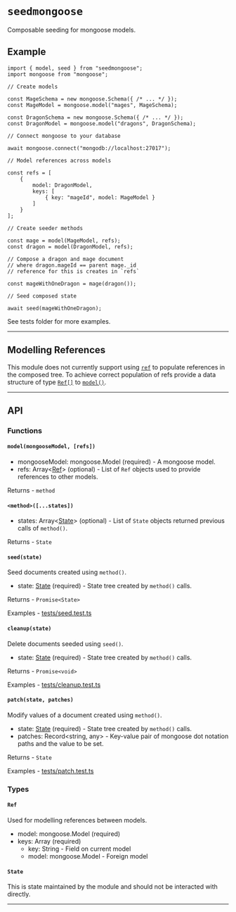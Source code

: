 # `seedmongoose`

Composable seeding for mongoose models.

## Example

```
import { model, seed } from "seedmongoose";
import mongoose from "mongoose";

// Create models

const MageSchema = new mongoose.Schema({ /* ... */ });
const MageModel = mongoose.model("mages", MageSchema);

const DragonSchema = new mongoose.Schema({ /* ... */ });
const DragonModel = mongoose.model("dragons", DragonSchema);

// Connect mongoose to your database

await mongoose.connect("mongodb://localhost:27017");

// Model references across models

const refs = [
    {
        model: DragonModel,
        keys: [
            { key: "mageId", model: MageModel }
        ]
    }
];

// Create seeder methods

const mage = model(MageModel, refs);
const dragon = model(DragonModel, refs);

// Compose a dragon and mage document
// where dragon.mageId == parent mage._id
// reference for this is creates in `refs`

const mageWithOneDragon = mage(dragon());

// Seed composed state

await seed(mageWithOneDragon);
```

See tests folder for more examples.

---

## Modelling References

This module does not currently support using [`ref`](https://mongoosejs.com/docs/api.html#schematype_SchemaType-ref) to populate references in the composed tree. To achieve correct population of refs provide a data structure of type [`Ref[]`](#Ref) to [`model()`](#methodstates).

---

## API

### **Functions**

#### `model(mongooseModel, [refs])`

- mongooseModel: mongoose.Model (required) - A mongoose model.
- refs: Array\<[Ref](#Ref)\> (optional) - List of `Ref` objects used to provide references to other models.

Returns - `method`

#### `<method>([...states])`

- states: Array\<[State](#State)\> (optional) - List of `State` objects returned previous calls of `method()`.

Returns - `State`

#### `seed(state)`

Seed documents created using `method()`.

- state: [State](#State) (required) - State tree created by `method()` calls.

Returns - `Promise<State>`

Examples - [tests/seed.test.ts](tests/seed.test.ts)

#### `cleanup(state)`

Delete documents seeded using `seed()`.

- state: [State](#State) (required) - State tree created by `method()` calls.

Returns - `Promise<void>`

Examples - [tests/cleanup.test.ts](tests/cleanup.test.ts)

#### `patch(state, patches)`

Modify values of a document created using `method()`.

- state: [State](#State) (required) - State tree created by `method()` calls.
- patches: Record<string, any> - Key-value pair of mongoose dot notation paths and the value to be set.

Returns - `State`

Examples - [tests/patch.test.ts](tests/patch.test.ts)

### **Types**

#### `Ref`

Used for modelling references between models.

- model: mongoose.Model (required)
- keys: Array (required)
  - key: String - Field on current model
  - model: mongoose.Model - Foreign model

#### `State`

This is state maintained by the module and should not be interacted with directly.

---
